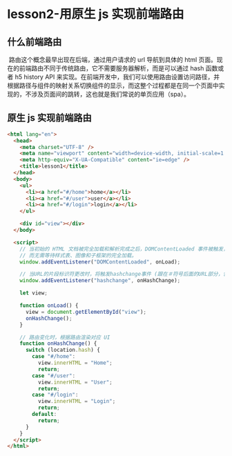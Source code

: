 # lesson2-用原生 js 实现前端路由

## 什么前端路由

​ 路由这个概念最早出现在后端，通过用户请求的 url 导航到具体的 html 页面。现在的前端路由不同于传统路由，它不需要服务器解析，而是可以通过 hash 函数或者 h5 history API 来实现。在前端开发中，我们可以使用路由设置访问路径，并根据路径与组件的映射关系切换组件的显示，而这整个过程都是在同一个页面中实现的，不涉及页面间的跳转，这也就是我们常说的单页应用（spa）。

## 原生 js 实现前端路由

```html
<html lang="en">
  <head>
    <meta charset="UTF-8" />
    <meta name="viewport" content="width=device-width, initial-scale=1.0" />
    <meta http-equiv="X-UA-Compatible" content="ie=edge" />
    <title>lesson1</title>
  </head>
  <body>
    <ul>
      <li><a href="#/home">home</a></li>
      <li><a href="#/user">user</a></li>
      <li><a href="#/login">login</a></li>
    </ul>

    <div id="view"></div>
  </body>

  <script>
    // 当初始的 HTML 文档被完全加载和解析完成之后，DOMContentLoaded 事件被触发，
    // 而无需等待样式表、图像和子框架的完全加载。
    window.addEventListener("DOMContentLoaded", onLoad);

    // 当URL的片段标识符更改时，将触发hashchange事件 (跟在＃符号后面的URL部分，包括＃符号)
    window.addEventListener("hashchange", onHashChange);

    let view;

    function onLoad() {
      view = document.getElementById("view");
      onHashChange();
    }

    // 路由变化时，根据路由渲染对应 UI
    function onHashChange() {
      switch (location.hash) {
        case "#/home":
          view.innerHTML = "Home";
          return;
        case "#/user":
          view.innerHTML = "User";
          return;
        case "#/login":
          view.innerHTML = "Login";
          return;
        default:
          return;
      }
    }
  </script>
</html>
```
